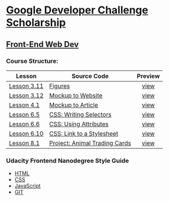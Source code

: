 # [Google Developer Challenge Scholarship](https://www.udacity.com/google-scholarships)
## [Front-End Web Dev](https://www.udacity.com/course/front-end-web-developer-nanodegree--nd001)

### Course Structure:

| Lesson | Source Code | Preview |
|--------|-------------|:-------:|
|[Lesson 3.11](https://classroom.udacity.com/courses/ud304-emea/lessons/7222405183/concepts/72233563840923) | [Figures](lessons/03.11/index.html) | [view](https://gavar.github.io/google-scholarship-front-end-web-dev/lessons/03.11/index.html)
|[Lesson 3.12](https://classroom.udacity.com/courses/ud304-emea/lessons/7222405183/concepts/72600943280923) | [Mockup to Website](lessons/03.12/index.html) | [view](https://gavar.github.io/google-scholarship-front-end-web-dev/lessons/03.12/index.html)
|[Lesson 4.1](https://classroom.udacity.com/courses/ud304-emea/lessons/c472a568-7e91-4276-ba73-abfce330b407/concepts/f5b10489-9288-4d47-9fb3-34a552bbddcc) | [Mockup to Article](lessons/04.01/index.html) | [view](https://gavar.github.io/google-scholarship-front-end-web-dev/lessons/04.01/index.html)
|[Lesson 6.5](https://classroom.udacity.com/courses/ud304-emea/lessons/7323812069/concepts/73294517320923) | [CSS: Writing Selectors](lessons/06.05/index.html) | [view](https://gavar.github.io/google-scholarship-front-end-web-dev/lessons/06.05/index.html)
|[Lesson 6.6](https://classroom.udacity.com/courses/ud304-emea/lessons/7323812069/concepts/71182299710923) | [CSS: Using Attributes](lessons/06.06/index.html) | [view](https://gavar.github.io/google-scholarship-front-end-web-dev/lessons/06.06/index.html)
|[Lesson 6.10](https://classroom.udacity.com/courses/ud304-emea/lessons/7323812069/concepts/74223546650923) | [CSS: Link to a Stylesheet](lessons/06.10/index.html) | [view](https://gavar.github.io/google-scholarship-front-end-web-dev/lessons/06.10/index.html)
|[Lesson 8.1](https://classroom.udacity.com/courses/ud304-emea/lessons/42d3d82e-6056-4162-9183-750d863c24f6/concepts/7d411cb8-f24f-41c9-87e9-8db8f37551fc) | [Project: Animal Trading Cards](lessons/08.01/index.html) | [view](https://gavar.github.io/google-scholarship-front-end-web-dev/lessons/08.01/index.html)

### Udacity Frontend Nanodegree Style Guide
* [HTML](https://udacity.github.io/frontend-nanodegree-styleguide/index)
* [CSS](https://udacity.github.io/frontend-nanodegree-styleguide/css)
* [JavaScript](https://udacity.github.io/frontend-nanodegree-styleguide/javascript)
* [GIT](https://udacity.github.io/git-styleguide)
